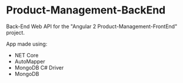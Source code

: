 # Product-Management-BackEnd
Back-End Web API for the "Angular 2 Product-Management-FrontEnd" project.

App made using:
- NET Core
- AutoMapper
- MongoDB C# Driver
- MongoDB

